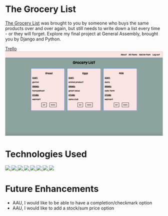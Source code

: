 # The Grocery List

[The Grocery List](https://thegrocerystore.herokuapp.com/) was brought to you by someone who buys the same products over and over again, but still needs to write down a list every time - or they will forget. Explore my final project at General Assembly, brought you by Django and Python.

[Trello](https://trello.com/b/XuSg4GCD/the-grocery-list#)
![Main View](main_app/static/images/index.png)

# Technologies Used

<a href="#"><img src="https://img.shields.io/badge/-HTML5-E34F26?style=flat-square&logo=html5&logoColor=white" />  </a>
<a href="#"><img src="https://img.shields.io/badge/-CSS3-1572B6?style=flat-square&logo=css3" />  </a>
<a href="#"><img src="https://img.shields.io/badge/-Django-092E20?style=flat-square&logo=django" />  </a>
<a href="#"><img src="https://img.shields.io/badge/-Python3-3776AB?style=flat-square&logo=Python&logoColor=white" />  </a>
<a href="#"><img src="https://img.shields.io/badge/-PostgreSQL-336791?style=flat-square&logo=postgresql" />  </a>
<a href="#"><img src="https://img.shields.io/badge/-Heroku-430098?style=flat-square&logo=heroku" />  </a>
<a href="#"><img src="https://img.shields.io/badge/-Trello-0079BF?style=flat-square&logo=Trello&logoColor=white" />  </a>
<a href="#"><img src="https://img.shields.io/badge/-VS_Code-007ACC?style=flat-square&logo=visual-studio-code" />  </a>

# Future Enhancements
<ul>
<li>AAU, I would like to be able to have a completion/checkmark option</li>
<li>AAU, I would like to add a stock/sum price option</li>
</ul>





